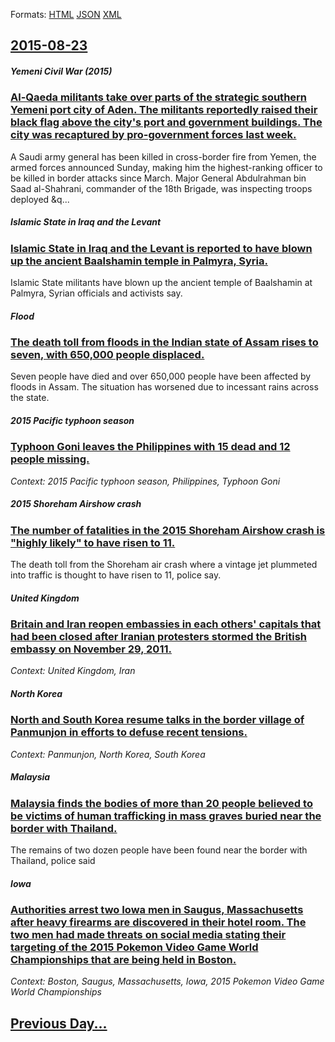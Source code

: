 
Formats: [HTML](2015/08/23/index.html)  [JSON](2015/08/23/index.json)  [XML](2015/08/23/index.xml)  

## [2015-08-23](/news/2015/08/23/index.md)

##### Yemeni Civil War (2015)
### [Al-Qaeda militants take over parts of the strategic southern Yemeni port city of Aden. The militants reportedly raised their black flag above the city's port and government buildings. The city was recaptured by pro-government forces last week. ](/news/2015/08/23/al-qaeda-militants-take-over-parts-of-the-strategic-southern-yemeni-port-city-of-aden-the-militants-reportedly-raised-their-black-flag-abov.md)
A Saudi army general has been killed in cross-border fire from Yemen, the armed forces announced Sunday, making him the highest-ranking officer to be killed in border attacks since March. Major General Abdulrahman bin Saad al-Shahrani, commander of the 18th Brigade, was inspecting troops deployed &q...

##### Islamic State in Iraq and the Levant
### [Islamic State in Iraq and the Levant is reported to have blown up the ancient Baalshamin temple in Palmyra, Syria. ](/news/2015/08/23/islamic-state-in-iraq-and-the-levant-is-reported-to-have-blown-up-the-ancient-baalshamin-temple-in-palmyra-syria.md)
Islamic State militants have blown up the ancient temple of Baalshamin at Palmyra, Syrian officials and activists say.

##### Flood
### [The death toll from floods in the Indian state of Assam rises to seven, with 650,000 people displaced. ](/news/2015/08/23/the-death-toll-from-floods-in-the-indian-state-of-assam-rises-to-seven-with-650-000-people-displaced.md)
Seven people have died and over 650,000 people have been affected by floods in Assam. The situation has worsened due to incessant rains across the state.

##### 2015 Pacific typhoon season
### [Typhoon Goni leaves the Philippines with 15 dead and 12 people missing. ](/news/2015/08/23/typhoon-goni-leaves-the-philippines-with-15-dead-and-12-people-missing.md)
_Context: 2015 Pacific typhoon season, Philippines, Typhoon Goni_

##### 2015 Shoreham Airshow crash
### [The number of fatalities in the 2015 Shoreham Airshow crash is "highly likely" to have risen to 11. ](/news/2015/08/23/the-number-of-fatalities-in-the-2015-shoreham-airshow-crash-is-highly-likely-to-have-risen-to-11.md)
The death toll from the Shoreham air crash where a vintage jet plummeted into traffic is thought to have risen to 11, police say.

##### United Kingdom
### [Britain and Iran reopen embassies in each others' capitals that had been closed after Iranian protesters stormed the British embassy on November 29, 2011. ](/news/2015/08/23/britain-and-iran-reopen-embassies-in-each-others-capitals-that-had-been-closed-after-iranian-protesters-stormed-the-british-embassy-on-nove.md)
_Context: United Kingdom, Iran_

##### North Korea
### [North and South Korea resume talks in the border village of Panmunjon in efforts to defuse recent tensions. ](/news/2015/08/23/north-and-south-korea-resume-talks-in-the-border-village-of-panmunjon-in-efforts-to-defuse-recent-tensions.md)
_Context: Panmunjon, North Korea, South Korea_

##### Malaysia
### [Malaysia finds the bodies of more than 20 people believed to be victims of human trafficking in mass graves buried near the border with Thailand. ](/news/2015/08/23/malaysia-finds-the-bodies-of-more-than-20-people-believed-to-be-victims-of-human-trafficking-in-mass-graves-buried-near-the-border-with-thai.md)
The remains of two dozen people have been found near the border with Thailand, police said

##### Iowa
### [Authorities arrest two Iowa men in Saugus, Massachusetts after heavy firearms are discovered in their hotel room. The two men had made threats on social media stating their targeting of the 2015 Pokemon Video Game World Championships that are being held in Boston. ](/news/2015/08/23/authorities-arrest-two-iowa-men-in-saugus-massachusetts-after-heavy-firearms-are-discovered-in-their-hotel-room-the-two-men-had-made-threa.md)
_Context: Boston, Saugus, Massachusetts, Iowa, 2015 Pokemon Video Game World Championships_

## [Previous Day...](/news/2015/08/22/index.md)

